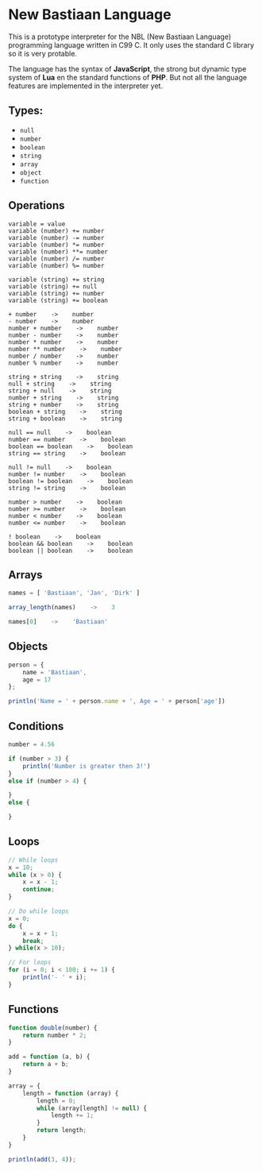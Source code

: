 # New Bastiaan Language
This is a prototype interpreter for the NBL (New Bastiaan Language) programming language written in C99 C. It only uses the standard C library so it is very protable.

The language has the syntax of **JavaScript**, the strong but dynamic type system of **Lua** en the standard functions of **PHP**. But not all the language features are implemented in the interpreter yet.

## Types:
- `null`
- `number`
- `boolean`
- `string`
- `array`
- `object`
- `function`

## Operations
```
variable = value
variable (number) += number
variable (number) -= number
variable (number) *= number
variable (number) **= number
variable (number) /= number
variable (number) %= number

variable (string) += string
variable (string) += null
variable (string) += number
variable (string) += boolean

+ number    ->    number
- number    ->    number
number + number    ->    number
number - number    ->    number
number * number    ->    number
number ** number    ->    number
number / number    ->    number
number % number    ->    number

string + string    ->    string
null + string    ->    string
string + null    ->    string
number + string    ->    string
string + number    ->    string
boolean + string    ->    string
string + boolean    ->    string

null == null    ->    boolean
number == number    ->    boolean
boolean == boolean    ->    boolean
string == string    ->    boolean

null != null    ->    boolean
number != number    ->    boolean
boolean != boolean    ->    boolean
string != string    ->    boolean

number > number    ->    boolean
number >= number    ->    boolean
number < number    ->    boolean
number <= number    ->    boolean

! boolean    ->    boolean
boolean && boolean    ->    boolean
boolean || boolean    ->    boolean
```

## Arrays
```js
names = [ 'Bastiaan', 'Jan', 'Dirk' ]

array_length(names)    ->    3

names[0]    ->    'Bastiaan'
```

## Objects
```js
person = {
    name = 'Bastiaan',
    age = 17
};

println('Name = ' + person.name + ', Age = ' + person['age'])
```

## Conditions
```js
number = 4.56

if (number > 3) {
    println('Number is greater then 3!')
}
else if (number > 4) {

}
else {

}
```

## Loops
```js
// While loops
x = 10;
while (x > 0) {
    x = x - 1;
    continue;
}

// Do while loops
x = 0;
do {
    x = x + 1;
    break;
} while(x > 10);

// For loops
for (i = 0; i < 100; i += 1) {
    println('- ' + i);
}
```

## Functions
```js
function double(number) {
    return number * 2;
}

add = function (a, b) {
    return a + b;
}

array = {
    length = function (array) {
        length = 0;
        while (array[length] != null) {
            length += 1;
        }
        return length;
    }
}

println(add(3, 4));
```
